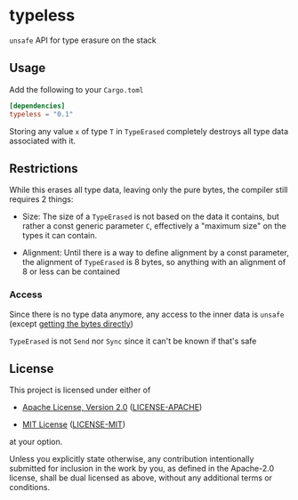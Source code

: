 # typeless

`unsafe` API for type erasure on the stack

## Usage

Add the following to your `Cargo.toml`

```toml
[dependencies]
typeless = "0.1"
```

Storing any value `x` of type `T` in `TypeErased` completely destroys all type data associated
with it.

## Restrictions

While this erases all type data, leaving only the pure bytes, the compiler still requires 2
things:

- Size: The size of a `TypeErased` is not based on the data it contains, but
  rather a const generic parameter `C`, effectively a "maximum size" on the types it can contain.

- Alignment: Until there is a way to define alignment by a const parameter, the alignment of `TypeErased` is
  8 bytes, so anything with an alignment of 8 or less can be contained

### Access

Since there is no type data anymore, any access to the inner data is `unsafe` (except [getting the bytes directly](crate::TypeErased::raw))

`TypeErased` is not `Send` nor `Sync` since it can't be known if that's safe

## License

This project is licensed under either of

- [Apache License, Version 2.0](http://www.apache.org/licenses/LICENSE-2.0)
  ([LICENSE-APACHE](LICENSE-APACHE))

- [MIT License](http://opensource.org/licenses/MIT)
  ([LICENSE-MIT](LICENSE-MIT))

at your option.

Unless you explicitly state otherwise, any contribution intentionally submitted for inclusion in the
work by you, as defined in the Apache-2.0 license, shall be dual licensed as above, without any
additional terms or conditions.
